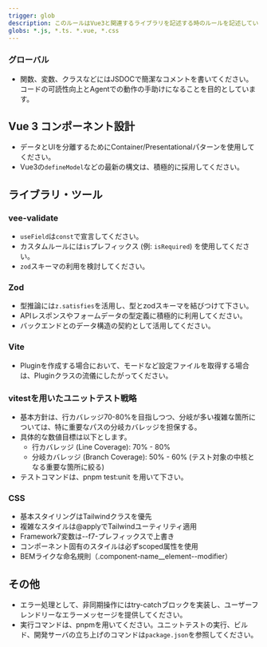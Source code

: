 ```yaml
---
trigger: glob
description: このルールはVue3と関連するライブラリを記述する時のルールを記述しています。
globs: *.js, *.ts. *.vue, *.css
---
```


### グローバル
* 関数、変数、クラスなどにはJSDOCで簡潔なコメントを書いてください。コードの可読性向上とAgentでの動作の手助けになることを目的としています。

## Vue 3 コンポーネント設計
* データとUIを分離するためにContainer/Presentationalパターンを使用してください。
* Vue3の`defineModel`などの最新の構文は、積極的に採用してください。

## ライブラリ・ツール

### vee-validate
* `useField`は`const`で宣言してください。
* カスタムルールには`is`プレフィックス (例: `isRequired`) を使用してください。
* `zod`スキーマの利用を検討してください。

### Zod
* 型推論には`z.satisfies`を活用し、型とzodスキーマを結びつけて下さい。
* APIレスポンスやフォームデータの型定義に積極的に利用してください。
* バックエンドとのデータ構造の契約として活用してください。

### Vite
* Pluginを作成する場合において、モードなど設定ファイルを取得する場合は、Pluginクラスの流儀にしたがってください。

### vitestを用いたユニットテスト戦略
* 基本方針は、行カバレッジ70-80%を目指しつつ、分岐が多い複雑な箇所については、特に重要なパスの分岐カバレッジを担保する。
* 具体的な数値目標は以下とします。
  * 行カバレッジ (Line Coverage): 70% - 80%
  * 分岐カバレッジ (Branch Coverage): 50% - 60% (テスト対象の中核となる重要な箇所に絞る)
* テストコマンドは、pnpm test:unit を用いて下さい。

### CSS
* 基本スタイリングはTailwindクラスを優先
* 複雑なスタイルは@applyでTailwindユーティリティ適用
* Framework7変数は--f7-プレフィックスで上書き
* コンポーネント固有のスタイルは必ずscoped属性を使用
* BEMライクな命名規則（.component-name__element--modifier）

## その他
* エラー処理として、非同期操作にはtry-catchブロックを実装し、ユーザーフレンドリーなエラーメッセージを提供してください。
* 実行コマンドは、pnpmを用いてください。ユニットテストの実行、ビルド、開発サーバの立ち上げのコマンドは`package.json`を参照してください。